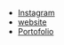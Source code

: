 - <a href="https://www.instagram.com/yotsusan_machi/" target="_blank">Instagram</a> 
- <a href="https://initer3737.github.io/course" target="_blank">website</a>
- <a href="https://initer3737.github.io/" target="_blank">Portofolio</a>

<!---
initer3737/initer3737 is a ✨ special ✨ repository because its `README.md` (this file) appears on your GitHub profile.
You can click the Preview link to take a look at your changes.
--->
